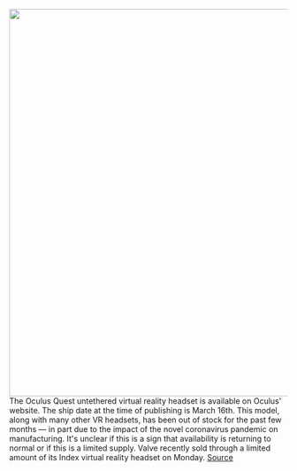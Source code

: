 <img src='https://cdn.vox-cdn.com/thumbor/-0m1-A_zh5Ljldg1iF_5mah13m4=/0x0:2040x1360/1200x800/filters:focal(1059x281:1385x607)/cdn.vox-cdn.com/uploads/chorus_image/image/66499620/akrales_190429_3371_0104.0.jpg' width='700px' /><br/>
The Oculus Quest untethered virtual reality headset is available on Oculus' website. The ship date at the time of publishing is March 16th. This model, along with many other VR headsets, has been out of stock for the past few months — in part due to the impact of the novel coronavirus pandemic on manufacturing. It's unclear if this is a sign that availability is returning to normal or if this is a limited supply. Valve recently sold through a limited amount of its Index virtual reality headset on Monday.
<a href='https://www.theverge.com/2020/3/13/21179180/oculus-quest-virtual-reality-headset-in-stock-half-life-alyx'> Source <a/>